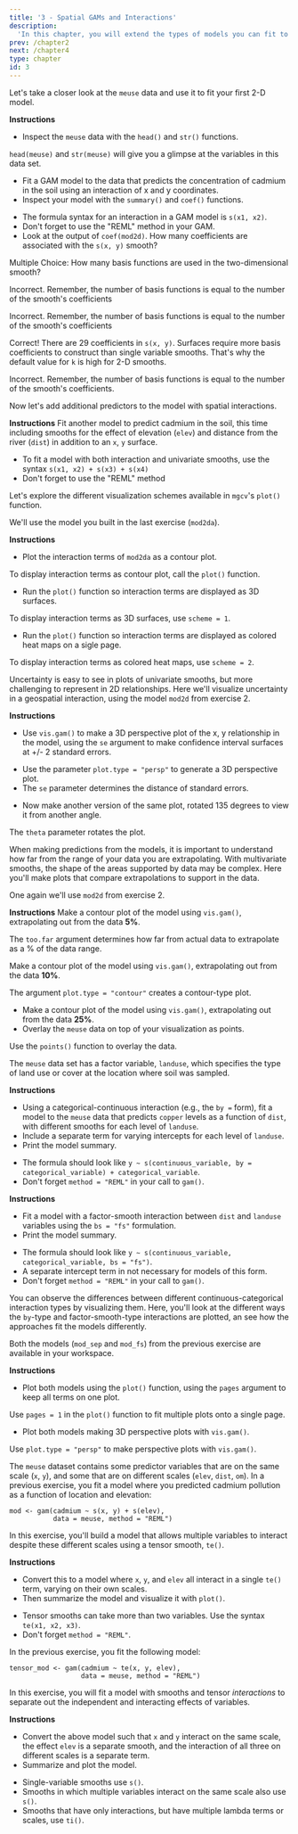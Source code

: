 ```yaml
---
title: '3 - Spatial GAMs and Interactions'
description:
  'In this chapter, you will extend the types of models you can fit to those with interactions of multiple variables.  You will fit models of geospatial data by using these interactions to model complex surfaces, and visualize those surfaces in 3D.  Then you will learn about interactions between smooth and categorical variables, and how to model interactions between very different variables like space and time.'
prev: /chapter2
next: /chapter4
type: chapter
id: 3
---
```

<exercise id="1" title="Two-dimensional smooths and spatial data" type="slides">

<slides source="chapter3_01">
</slides>

</exercise>

<exercise id="2" title="Modeling soil pollution in the Netherlands">

Let's take a closer look at the `meuse` data and use it to fit your first 2-D model. 

**Instructions**
- Inspect the `meuse` data with the `head()` and `str()` functions.

<codeblock id="03_02">

`head(meuse)` and `str(meuse)` will give you a glimpse at the variables in this data set.

</codeblock>

- Fit a GAM model to the data that predicts the concentration of cadmium in the soil using an interaction of x and y coordinates. 
- Inspect your model with the `summary()` and `coef()` functions.

<codeblock id="03_02_1">

- The formula syntax for an interaction in a GAM model is `s(x1, x2)`. 
- Don't forget to use the "REML" method in your GAM.
- Look at the output of `coef(mod2d)`. How many coefficients are associated with the `s(x, y)` smooth?

</codeblock>

Multiple Choice: How many basis functions are used in the two-dimensional smooth?

<choice>
<opt text="10">

Incorrect. Remember, the number of basis functions is equal to the number of the smooth's coefficients

</opt>

<opt text="23">

Incorrect. Remember, the number of basis functions is equal to the number of the smooth's coefficients

</opt>

<opt text="29" correct="true">

Correct! There are 29 coefficients in `s(x, y)`. Surfaces require more basis coefficients to construct than single variable smooths. That's why the default value for `k` is high for 2-D smooths.

</opt>

<opt text="36">

Incorrect. Remember, the number of basis functions is equal to the number of the smooth's coefficients.

</opt>

</choice>

</exercise>

<exercise id="3" title="Adding more variables to predict soil pollution">

Now let's add additional predictors to the model with spatial interactions.

**Instructions** 
Fit another model to predict cadmium in the soil, this time including smooths for the effect of elevation (`elev`) and distance from the river (`dist`) in addition to an `x`, `y` surface.

<codeblock id="03_03">

- To fit a model with both interaction and univariate smooths, use the syntax `s(x1, x2) + s(x3) + s(x4)`
- Don't forget to use the "REML" method

</codeblock>

</exercise>

<exercise id="4" title="Plotting and interpreting GAM interactions" type="slides">

<slides source="chapter3_04">
</slides>

</exercise>

<exercise id="5" title="Plotting the model surface">

Let's explore the different visualization schemes available in `mgcv`'s `plot()` function.

We'll use the model you built in the last exercise (`mod2da`).

**Instructions**
- Plot the interaction terms of `mod2da` as a contour plot.

<codeblock id="03_05">

To display interaction terms as contour plot, call the `plot()` function.

</codeblock>

- Run the `plot()` function so interaction terms are displayed as 3D surfaces.

<codeblock id="03_05_1">

To display interaction terms as 3D surfaces, use `scheme = 1`.

</codeblock>

- Run the `plot()` function so interaction terms are displayed as colored heat maps on a sigle page.

<codeblock id="03_05_2">

To display interaction terms as colored heat maps, use `scheme = 2`.

</codeblock>

</exercise>

<exercise id="6" title="Customizing 3D plots">

Uncertainty is easy to see in plots of univariate smooths, but more challenging to represent in 2D relationships.  Here we'll visualize uncertainty in a geospatial interaction, using the model `mod2d` from exercise 2.

**Instructions**
-  Use `vis.gam()` to make a 3D perspective plot of the x, y relationship in the model, using the `se` argument to make confidence interval surfaces at +/- 2 standard errors.

<codeblock id="03_06">

- Use the parameter `plot.type = "persp"` to generate a 3D perspective plot. 
- The `se` parameter determines the distance of standard errors.

</codeblock>


- Now make another version of the same plot, rotated 135 degrees to view it from another angle.

<codeblock id="03_06_1">

The `theta` parameter rotates the plot.

</codeblock>

</exercise>

<exercise id="7" title="Extrapolation in surface plots">

When making predictions from the models, it is important to understand how far from the range of your data you are extrapolating.  With multivariate smooths, the shape of the areas supported by data may be complex.  Here you'll make plots that compare extrapolations to support in the data.

One again we'll use `mod2d` from exercise 2.

**Instructions**
Make a contour plot of the model using `vis.gam()`, extrapolating out from the data **5%**.

<codeblock id="03_07">

The `too.far` argument determines how far from actual data to extrapolate as a % of the data range.

</codeblock>

Make a contour plot of the model using `vis.gam()`, extrapolating out from the data **10%**.

<codeblock id="03_07_1">

The argument `plot.type = "contour"` creates a contour-type plot.

</codeblock>

- Make a contour plot of the model using `vis.gam()`, extrapolating out from the data **25%**. 
- Overlay the `meuse` data on top of your visualization as points.

<codeblock id="03_07_2">

Use the `points()` function to overlay the data.

</codeblock>

</exercise>

<exercise id="8" title="Visualizing categorical-continuous interactions" type="slides">

<slides source="chapter3_08">
</slides>

</exercise>

<exercise id="9" title="Soil pollution in different land uses">

The `meuse` data set has a factor variable, `landuse`, which specifies the type of land use or cover at the location where soil was sampled.

**Instructions**
- Using a categorical-continuous interaction (e.g., the `by =` form),  fit a model to the `meuse` data that predicts `copper` levels as a function of `dist`, with different smooths for each level of `landuse`.
- Include a separate term for varying intercepts for each level of `landuse`.
- Print the model summary.

<codeblock id="03_09">

- The formula should look like `y ~ s(continuous_variable, by = categorical_variable) + categorical_variable`.  
- Don't forget `method = "REML"` in your call to `gam()`.

</codeblock>

**Instructions**
- Fit a model with a factor-smooth interaction between `dist` and `landuse` variables using the `bs = "fs"` formulation.
- Print the model summary.

<codeblock id="03_09_1">

- The formula should look like `y ~ s(continuous_variable, categorical_variable, bs = "fs")`. 
- A separate intercept term in not necessary for models of this form.
- Don't forget `method = "REML"` in your call to `gam()`.

</codeblock>

</exercise>

<exercise id="10" title="Plotting pollution in different land uses">

You can observe the differences between different continuous-categorical interaction types by visualizing them.  Here, you'll look at the different ways the `by`-type and factor-smooth-type interactions are plotted, an see how the approaches fit the models differently.

Both the models (`mod_sep` and `mod_fs`) from the previous exercise are available in your workspace.

**Instructions**
- Plot both models using the `plot()` function, using the `pages` argument to keep all terms on one plot.

<codeblock id="03_10">

Use `pages = 1` in the `plot()` function to fit multiple plots onto a single page.

</codeblock>

- Plot both models making 3D perspective plots with `vis.gam()`.

<codeblock id="03_10_1">

Use `plot.type = "persp"` to make perspective plots with `vis.gam()`.

</codeblock>

</exercise>

<exercise id="11" title="Interactions with different scales: Tensors" type="slides">

<slides source="chapter3_11">
</slides>

</exercise>

<exercise id="12" title="Pollution models with multi-scale interactions">

The `meuse` dataset contains some predictor variables that are on the same scale (`x`, `y`), and some that are on different scales (`elev`, `dist`, `om`). In a previous exercise, you fit a model where you predicted cadmium pollution as a function of location and elevation: 

```{r}
mod <- gam(cadmium ~ s(x, y) + s(elev), 
           data = meuse, method = "REML")
```

In this exercise, you'll build a model that allows multiple variables to interact despite these different scales using a tensor smooth, `te()`.

**Instructions**
- Convert this to a model where `x`, `y`, and `elev` all interact in a single `te()` term, varying on their own scales. 
- Then summarize the model and visualize it with `plot()`.

<codeblock id="03_12">

- Tensor smooths can take more than two variables.  Use the syntax `te(x1, x2, x3)`. 
- Don't forget `method = "REML"`.

</codeblock>

</exercise>

<exercise id="13" title="Teasing apart multi-scale interactions">

In the previous exercise, you fit the following model: 

```{r}
tensor_mod <- gam(cadmium ~ te(x, y, elev), 
                  data = meuse, method = "REML")
```

In this exercise, you will fit a model with smooths and tensor _interactions_ to separate out the independent and interacting effects of variables.

**Instructions**
- Convert the above model such that `x` and `y` interact on the same scale, the effect `elev` is a separate smooth, and the interaction of all three on different scales is a separate term. 
- Summarize and plot the model.

<codeblock id="03_13">

- Single-variable smooths use `s()`. 
- Smooths in which multiple variables interact on the same scale also use `s()`. 
- Smooths that have only interactions, but have multiple lambda terms or scales, use `ti()`.

</codeblock>

</exercise>






















